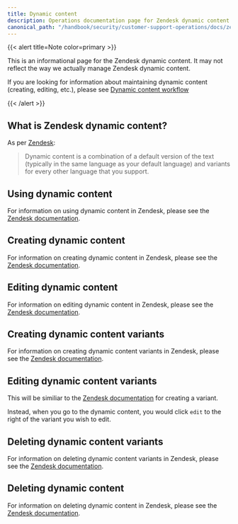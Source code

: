 ```yaml
---
title: Dynamic content
description: Operations documentation page for Zendesk dynamic content
canonical_path: "/handbook/security/customer-support-operations/docs/zendesk/dynamic-content"
---
```


{{< alert title=Note color=primary >}}

This is an informational page for the Zendesk dynamic content. It may not reflect the way we actually manage Zendesk dynamic content.

If you are looking for information about maintaining dynamic content (creating, editing, etc.), please see [Dynamic content workflow](../../workflows/zendesk/dynamic-content)

{{< /alert >}}

## What is Zendesk dynamic content?

As per [Zendesk](https://support.zendesk.com/hc/en-us/articles/4408882999066-Providing-multiple-language-support-with-dynamic-content):

> Dynamic content is a combination of a default version of the text (typically in the same language as your default language) and variants for every other language that you support.

## Using dynamic content

For information on using dynamic content in Zendesk, please see the [Zendesk documentation](https://support.zendesk.com/hc/en-us/articles/4408882999066-Providing-multiple-language-support-with-dynamic-content#topic_enk_bdi_je).

## Creating dynamic content

For information on creating dynamic content in Zendesk, please see the [Zendesk documentation](https://support.zendesk.com/hc/en-us/articles/4408882999066-Providing-multiple-language-support-with-dynamic-content#topic_qcy_eci_je).

## Editing dynamic content

For information on editing dynamic content in Zendesk, please see the [Zendesk documentation](https://support.zendesk.com/hc/en-us/articles/4408882999066-Providing-multiple-language-support-with-dynamic-content#topic_izg_rnv_le).

## Creating dynamic content variants

For information on creating dynamic content variants in Zendesk, please see the [Zendesk documentation](https://support.zendesk.com/hc/en-us/articles/4408882999066-Providing-multiple-language-support-with-dynamic-content#topic_trk_vqh_le).

## Editing dynamic content variants

This will be similiar to the [Zendesk documentation](https://support.zendesk.com/hc/en-us/articles/4408882999066-Providing-multiple-language-support-with-dynamic-content#topic_qcy_eci_je) for creating a variant.

Instead, when you go to the dynamic content, you would click `edit` to the right of the variant you wish to edit.

## Deleting dynamic content variants

For information on deleting dynamic content variants in Zendesk, please see the [Zendesk documentation](https://support.zendesk.com/hc/en-us/articles/4408882999066-Providing-multiple-language-support-with-dynamic-content#topic_dot_uhk_me).

## Deleting dynamic content

For information on deleting dynamic content in Zendesk, please see the [Zendesk documentation](https://support.zendesk.com/hc/en-us/articles/4408882999066-Providing-multiple-language-support-with-dynamic-content#topic_zwx_ojv_le).
